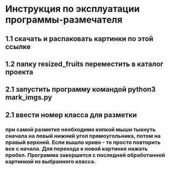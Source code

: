 # Инструкция по эксплуатации программы-размечателя
## 1.1 скачать и распаковать картинки по этой ссылке
## 1.2 папку resized_fruits переместить в каталог проекта
## 2.1 запустить программу командой python3 mark_imgs.py
## 2.1 ввести номер класса для разметки
### при самой разметке необходимо кнпкой мыши тыкнуть сначала на левый нижний угол прямоугольника, потом на правый верхний. Если вышло криво - то просто повторить все с начала. Для перехода к новой картинке нажать пробел. Программа завершится с последней обработанной картинкой из выбранного класса.